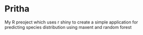 # Pritha
My R preoject which uses r shiny to create a simple application for predicting species distribution using maxent and random forest
